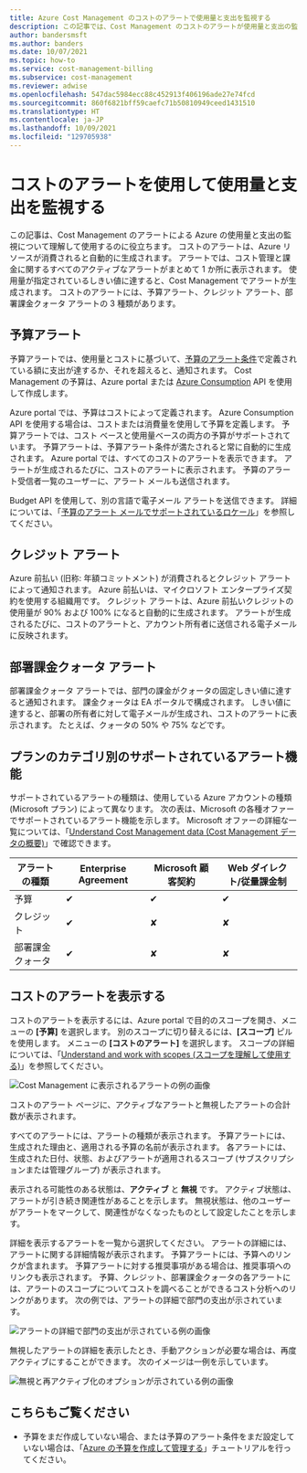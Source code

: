 ```yaml
---
title: Azure Cost Management のコストのアラートで使用量と支出を監視する
description: この記事では、Cost Management のコストのアラートが使用量と支出の監視にどのように役立つかについて説明します。
author: bandersmsft
ms.author: banders
ms.date: 10/07/2021
ms.topic: how-to
ms.service: cost-management-billing
ms.subservice: cost-management
ms.reviewer: adwise
ms.openlocfilehash: 547dac5984ecc88c452913f406196ade27e74fcd
ms.sourcegitcommit: 860f6821bff59caefc71b50810949ceed1431510
ms.translationtype: HT
ms.contentlocale: ja-JP
ms.lasthandoff: 10/09/2021
ms.locfileid: "129705938"
---
```

# <a name="use-cost-alerts-to-monitor-usage-and-spending"></a>コストのアラートを使用して使用量と支出を監視する

この記事は、Cost Management のアラートによる Azure の使用量と支出の監視について理解して使用するのに役立ちます。 コストのアラートは、Azure リソースが消費されると自動的に生成されます。 アラートでは、コスト管理と課金に関するすべてのアクティブなアラートがまとめて 1 か所に表示されます。 使用量が指定されているしきい値に達すると、Cost Management でアラートが生成されます。 コストのアラートには、予算アラート、クレジット アラート、部署課金クォータ アラートの 3 種類があります。

## <a name="budget-alerts"></a>予算アラート

予算アラートでは、使用量とコストに基づいて、[予算のアラート条件](tutorial-acm-create-budgets.md)で定義されている額に支出が達するか、それを超えると、通知されます。 Cost Management の予算は、Azure portal または [Azure Consumption](/rest/api/consumption) API を使用して作成します。

Azure portal では、予算はコストによって定義されます。 Azure Consumption API を使用する場合は、コストまたは消費量を使用して予算を定義します。 予算アラートでは、コスト ベースと使用量ベースの両方の予算がサポートされています。 予算アラートは、予算アラート条件が満たされると常に自動的に生成されます。 Azure portal では、すべてのコストのアラートを表示できます。 アラートが生成されるたびに、コストのアラートに表示されます。 予算のアラート受信者一覧のユーザーに、アラート メールも送信されます。

Budget API を使用して、別の言語で電子メール アラートを送信できます。 詳細については、「[予算のアラート メールでサポートされているロケール](manage-automation.md#supported-locales-for-budget-alert-emails)」を参照してください。

## <a name="credit-alerts"></a>クレジット アラート

Azure 前払い (旧称: 年額コミットメント) が消費されるとクレジット アラートによって通知されます。 Azure 前払いは、マイクロソフト エンタープライズ契約を使用する組織用です。 クレジット アラートは、Azure 前払いクレジットの使用量が 90% および 100% になると自動的に生成されます。 アラートが生成されるたびに、コストのアラートと、アカウント所有者に送信される電子メールに反映されます。

## <a name="department-spending-quota-alerts"></a>部署課金クォータ アラート

部署課金クォータ アラートでは、部門の課金がクォータの固定しきい値に達すると通知されます。 課金クォータは EA ポータルで構成されます。 しきい値に達すると、部署の所有者に対して電子メールが生成され、コストのアラートに表示されます。 たとえば、クォータの 50% や 75% などです。

## <a name="supported-alert-features-by-offer-categories"></a>プランのカテゴリ別のサポートされているアラート機能

サポートされているアラートの種類は、使用している Azure アカウントの種類 (Microsoft プラン) によって異なります。 次の表は、Microsoft の各種オファーでサポートされているアラート機能を示します。 Microsoft オファーの詳細な一覧については、「[Understand Cost Management data (Cost Management データの概要)](understand-cost-mgt-data.md)」で確認できます。

| アラートの種類 | Enterprise Agreement | Microsoft 顧客契約 | Web ダイレクト/従量課金制 |
|---|---|---|---|
| 予算 | ✔ | ✔ | ✔ |
| クレジット | ✔ |✘ | ✘ |
| 部署課金クォータ | ✔ | ✘ | ✘ |



## <a name="view-cost-alerts"></a>コストのアラートを表示する

コストのアラートを表示するには、Azure portal で目的のスコープを開き、メニューの **[予算]** を選択します。 別のスコープに切り替えるには、**[スコープ]** ピルを使用します。 メニューの **[コストのアラート]** を選択します。 スコープの詳細については、「[Understand and work with scopes (スコープを理解して使用する)](understand-work-scopes.md)」を参照してください。

![Cost Management に表示されるアラートの例の画像](./media/cost-mgt-alerts-monitor-usage-spending/budget-alerts-fullscreen.png)

コストのアラート ページに、アクティブなアラートと無視したアラートの合計数が表示されます。

すべてのアラートには、アラートの種類が表示されます。 予算アラートには、生成された理由と、適用される予算の名前が表示されます。 各アラートには、生成された日付、状態、およびアラートが適用されるスコープ (サブスクリプションまたは管理グループ) が表示されます。

表示される可能性のある状態は、**アクティブ** と **無視** です。 アクティブ状態は、アラートが引き続き関連性があることを示します。 無視状態は、他のユーザーがアラートをマークして、関連性がなくなったものとして設定したことを示します。

詳細を表示するアラートを一覧から選択してください。 アラートの詳細には、アラートに関する詳細情報が表示されます。 予算アラートには、予算へのリンクが含まれます。 予算アラートに対する推奨事項がある場合は、推奨事項へのリンクも表示されます。 予算、クレジット、部署課金クォータの各アラートには、アラートのスコープについてコストを調べることができるコスト分析へのリンクがあります。 次の例では、アラートの詳細で部門の支出が示されています。

![アラートの詳細で部門の支出が示されている例の画像](./media/cost-mgt-alerts-monitor-usage-spending/dept-spending-selected-with-credits.png)

無視したアラートの詳細を表示したとき、手動アクションが必要な場合は、再度アクティブにすることができます。 次のイメージは一例を示しています。

![無視と再アクティブ化のオプションが示されている例の画像](./media/cost-mgt-alerts-monitor-usage-spending/Dismiss-reactivate-options.png)

## <a name="see-also"></a>こちらもご覧ください

- 予算をまだ作成していない場合、または予算のアラート条件をまだ設定していない場合は、「[Azure の予算を作成して管理する](tutorial-acm-create-budgets.md)」チュートリアルを行ってください。